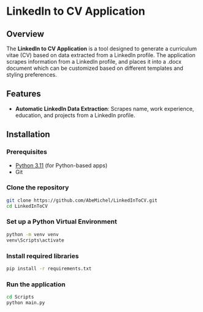 # LinkedIn to CV Application

## Overview
The **LinkedIn to CV Application** is a tool designed to generate a curriculum vitae (CV) based on data extracted from a LinkedIn profile. 
The application scrapes information from a LinkedIn profile, and places it into a .docx document which can be customized based on different templates and styling preferences.

## Features
- **Automatic LinkedIn Data Extraction**: Scrapes name, work experience, education, and projects from a LinkedIn profile.

## Installation

### Prerequisites
- [Python 3.11](https://www.python.org/downloads/) (for Python-based apps)
- Git

### Clone the repository
```bash
git clone https://github.com/AbeMichel/LinkedInToCV.git
cd LinkedInToCV
```

### Set up a Python Virtual Environment
```bash
python -m venv venv
venv\Scripts\activate
```

### Install required libraries
```bash
pip install -r requirements.txt
```

### Run the application
```bash
cd Scripts
python main.py
```



